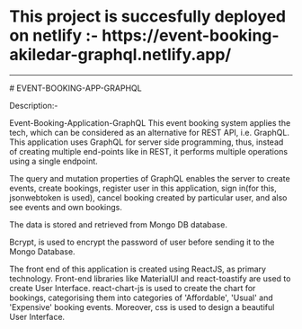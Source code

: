 <h1>This project is succesfully deployed on netlify :- https://event-booking-akiledar-graphql.netlify.app/</h1>
<hr/>
# EVENT-BOOKING-APP-GRAPHQL


Description:-

Event-Booking-Application-GraphQL
This event booking system applies the tech, which can be considered as an alternative for REST API, i.e. GraphQL. This application uses GraphQL for server side programming, thus, instead of creating multiple end-points like in REST, it performs multiple operations using a single endpoint.

The query and mutation properties of GraphQL enables the server to create events, create bookings, register user in this application, sign in(for this, jsonwebtoken is used), cancel booking created by particular user, and also see events and own bookings.

The data is stored and retrieved from Mongo DB database.

Bcrypt, is used to encrypt the password of user before sending it to the Mongo Database.

The front end of this application is created using ReactJS, as primary technology. Front-end libraries like MaterialUI and react-toastify are used to create User Interface. react-chart-js is used to create the chart for bookings, categorising them into categories of 'Affordable', 'Usual' and 'Expensive' booking events. Moreover, css is used to design a beautiful User Interface.
